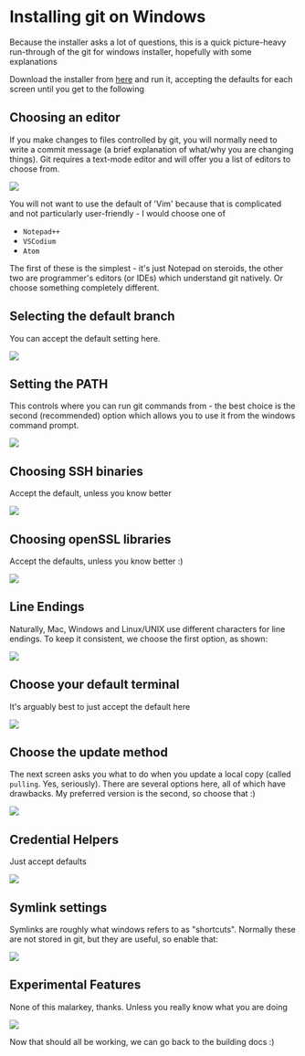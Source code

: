 <!-- markdownlint-disable MD0##-->
<!-- vim: set tw=80 : -->
# Installing git on Windows

Because the installer asks a lot of questions, this is a quick picture-heavy run-through of the git
for windows installer, hopefully with some explanations

Download the installer from [here](https://git-scm.com/downloads) and run it, accepting the defaults
for each screen until you get to the following

## Choosing an editor

If you make changes to files controlled by git, you will normally need to write a commit message (a
brief explanation of what/why you are changing things). Git requires a text-mode editor and will
offer you a list of editors to choose from.

<img src="images/git-windows-editor.png" max-width="50%" />

You will not want to use the default of 'Vim' because that is complicated and not particularly
user-friendly - I would choose one of
* `Notepad++`
* `VSCodium`
* `Atom`

The first of these is the simplest - it's just Notepad on steroids, the other two are programmer's
editors (or IDEs) which understand git natively. Or choose something completely
different.


## Selecting the default branch

You can accept the default setting here.

<img src="images/git-windows-default-branch.png" max-width="50%">

## Setting the PATH

This controls where you can run git commands from - the best choice is the second (recommended)
option which allows you to use it from the windows command prompt.

<img src="images/git-windows-path.png" max-width="50%">

## Choosing SSH binaries

Accept the default, unless you know better

<img src="images/git-windows-ssh.png" max-width="50%">

## Choosing openSSL libraries

Accept the defaults, unless you know better :)

<img src="images/git-windows-openssl.png" max-width="50%">

## Line Endings

Naturally, Mac, Windows and Linux/UNIX use different characters for line endings. To keep it
consistent, we choose the first option, as shown:

<img src="images/git-windows-crlf.png" max-width="50%">

## Choose your default terminal

It's arguably best to just accept the default here

<img src="images/git-windows-default-terminal.png" max-width="50%">

## Choose the update method

The next screen asks you what to do when you update a local copy (called `pulling`. Yes, seriously).
There are several options here, all of which have drawbacks. My preferred version is the second, so
choose that :)

<img src="images/git-windows-default-pull-rebase.png" max-width="50%">

## Credential Helpers

Just accept defaults

<img src="images/git-windows-credential-helper.png" max-width="50%">

## Symlink settings

Symlinks are roughly what windows refers to as "shortcuts". Normally these are not stored in git,
but they are useful, so enable that:


<img src="images/git-windows-symlinks.png" max-width="50%">

## Experimental Features

None of this malarkey, thanks. Unless you really know what you are doing


<img src="images/git-windows-expermental-features.png" max-width="50%">

Now that should all be working, we can go back to the building docs :)
